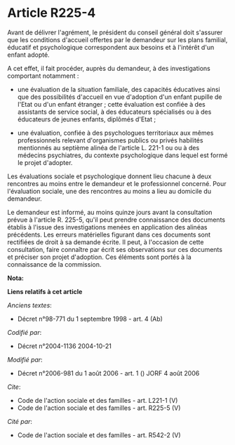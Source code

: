 # Article R225-4

Avant de délivrer l'agrément, le président du conseil général doit s'assurer que les conditions d'accueil offertes par le
demandeur sur les plans familial, éducatif et psychologique correspondent aux besoins et à l'intérêt d'un enfant adopté. 

A cet effet, il fait procéder, auprès du demandeur, à des investigations comportant notamment :

- une évaluation de la situation familiale, des capacités éducatives ainsi que des possibilités d'accueil en vue d'adoption
d'un enfant pupille de l'Etat ou d'un enfant étranger ; cette évaluation est confiée à des assistants de service social, à
des éducateurs spécialisés ou à des éducateurs de jeunes enfants, diplômés d'Etat ;

- une évaluation, confiée à des psychologues territoriaux aux mêmes professionnels relevant d'organismes publics ou privés
habilités mentionnés au septième alinéa de l'article L. 221-1 ou ou à des médecins psychiatres, du contexte psychologique
dans lequel est formé le projet d'adopter. 

Les évaluations sociale et psychologique donnent lieu chacune à deux rencontres au moins entre le demandeur et le
professionnel concerné. Pour l'évaluation sociale, une des rencontres au moins a lieu au domicile du demandeur. 

Le demandeur est informé, au moins quinze jours avant la consultation prévue à l'article R. 225-5, qu'il peut prendre
connaissance des documents établis à l'issue des investigations menées en application des alinéas précédents. Les erreurs
matérielles figurant dans ces documents sont rectifiées de droit à sa demande écrite. Il peut, à l'occasion de cette
consultation, faire connaître par écrit ses observations sur ces documents et préciser son projet d'adoption. Ces éléments
sont portés à la connaissance de la commission.

**Nota:**



**Liens relatifs à cet article**

_Anciens textes_:

  - Décret n°98-771 du 1 septembre 1998 - art. 4 (Ab)

_Codifié par_:

  - Décret n°2004-1136 2004-10-21

_Modifié par_:

  - Décret n°2006-981 du 1 août 2006 - art. 1 () JORF 4 août 2006

_Cite_:

  - Code de l'action sociale et des familles - art. L221-1 (V)
  - Code de l'action sociale et des familles - art. R225-5 (V)

_Cité par_:

  - Code de l'action sociale et des familles - art. R542-2 (V)
